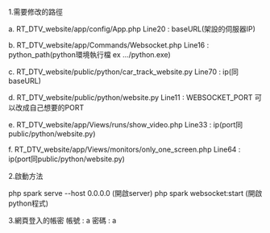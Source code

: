 1.需要修改的路徑

a. RT_DTV_website/app/config/App.php
Line20 : baseURL(架設的伺服器IP)

b. RT_DTV_website/app/Commands/Websocket.php
Line16 : python_path(python環境執行檔 ex .../python.exe)

c. RT_DTV_website/public/python/car_track_website.py
Line70 : ip(同baseURL)

d. RT_DTV_website/public/python/website.py
Line11 : WEBSOCKET_PORT 可以改成自己想要的PORT

e. RT_DTV_website/app/Views/runs/show_video.php
Line33 : ip(port同public/python/website.py)

f. RT_DTV_website/app/Views/monitors/only_one_screen.php
Line64 : ip(port同public/python/website.py)




2.啟動方法

<step1> php spark serve --host 0.0.0.0 (開啟server)
<step2> php spark websocket:start (開啟python程式)

3.網頁登入的帳密
帳號 : a
密碼 : a

